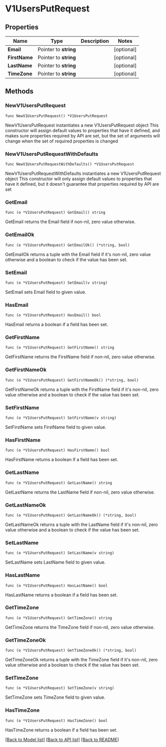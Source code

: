 # V1UsersPutRequest

## Properties

Name | Type | Description | Notes
------------ | ------------- | ------------- | -------------
**Email** | Pointer to **string** |  | [optional] 
**FirstName** | Pointer to **string** |  | [optional] 
**LastName** | Pointer to **string** |  | [optional] 
**TimeZone** | Pointer to **string** |  | [optional] 

## Methods

### NewV1UsersPutRequest

`func NewV1UsersPutRequest() *V1UsersPutRequest`

NewV1UsersPutRequest instantiates a new V1UsersPutRequest object
This constructor will assign default values to properties that have it defined,
and makes sure properties required by API are set, but the set of arguments
will change when the set of required properties is changed

### NewV1UsersPutRequestWithDefaults

`func NewV1UsersPutRequestWithDefaults() *V1UsersPutRequest`

NewV1UsersPutRequestWithDefaults instantiates a new V1UsersPutRequest object
This constructor will only assign default values to properties that have it defined,
but it doesn't guarantee that properties required by API are set

### GetEmail

`func (o *V1UsersPutRequest) GetEmail() string`

GetEmail returns the Email field if non-nil, zero value otherwise.

### GetEmailOk

`func (o *V1UsersPutRequest) GetEmailOk() (*string, bool)`

GetEmailOk returns a tuple with the Email field if it's non-nil, zero value otherwise
and a boolean to check if the value has been set.

### SetEmail

`func (o *V1UsersPutRequest) SetEmail(v string)`

SetEmail sets Email field to given value.

### HasEmail

`func (o *V1UsersPutRequest) HasEmail() bool`

HasEmail returns a boolean if a field has been set.

### GetFirstName

`func (o *V1UsersPutRequest) GetFirstName() string`

GetFirstName returns the FirstName field if non-nil, zero value otherwise.

### GetFirstNameOk

`func (o *V1UsersPutRequest) GetFirstNameOk() (*string, bool)`

GetFirstNameOk returns a tuple with the FirstName field if it's non-nil, zero value otherwise
and a boolean to check if the value has been set.

### SetFirstName

`func (o *V1UsersPutRequest) SetFirstName(v string)`

SetFirstName sets FirstName field to given value.

### HasFirstName

`func (o *V1UsersPutRequest) HasFirstName() bool`

HasFirstName returns a boolean if a field has been set.

### GetLastName

`func (o *V1UsersPutRequest) GetLastName() string`

GetLastName returns the LastName field if non-nil, zero value otherwise.

### GetLastNameOk

`func (o *V1UsersPutRequest) GetLastNameOk() (*string, bool)`

GetLastNameOk returns a tuple with the LastName field if it's non-nil, zero value otherwise
and a boolean to check if the value has been set.

### SetLastName

`func (o *V1UsersPutRequest) SetLastName(v string)`

SetLastName sets LastName field to given value.

### HasLastName

`func (o *V1UsersPutRequest) HasLastName() bool`

HasLastName returns a boolean if a field has been set.

### GetTimeZone

`func (o *V1UsersPutRequest) GetTimeZone() string`

GetTimeZone returns the TimeZone field if non-nil, zero value otherwise.

### GetTimeZoneOk

`func (o *V1UsersPutRequest) GetTimeZoneOk() (*string, bool)`

GetTimeZoneOk returns a tuple with the TimeZone field if it's non-nil, zero value otherwise
and a boolean to check if the value has been set.

### SetTimeZone

`func (o *V1UsersPutRequest) SetTimeZone(v string)`

SetTimeZone sets TimeZone field to given value.

### HasTimeZone

`func (o *V1UsersPutRequest) HasTimeZone() bool`

HasTimeZone returns a boolean if a field has been set.


[[Back to Model list]](../README.md#documentation-for-models) [[Back to API list]](../README.md#documentation-for-api-endpoints) [[Back to README]](../README.md)


